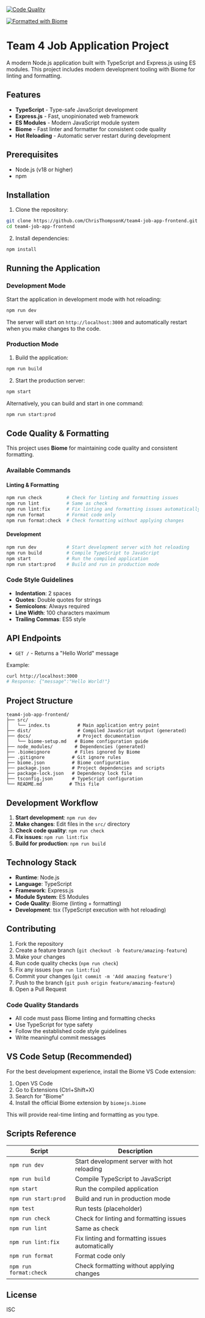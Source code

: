 [![Code Quality](https://github.com/ChrisThompsonK/team4-job-app-frontend/actions/workflows/code-quality.yml/badge.svg)](https://github.com/ChrisThompsonK/team4-job-app-frontend/actions/workflows/code-quality.yml)

[![Formatted with Biome](https://img.shields.io/badge/Formatted_with-Biome-60a5fa?style=flat&logo=biome)](https://biomejs.dev/)

# Team 4 Job Application Project

A modern Node.js application built with TypeScript and Express.js using ES modules. This project includes modern development tooling with Biome for linting and formatting.

## Features

- **TypeScript** - Type-safe JavaScript development
- **Express.js** - Fast, unopinionated web framework
- **ES Modules** - Modern JavaScript module system
- **Biome** - Fast linter and formatter for consistent code quality
- **Hot Reloading** - Automatic server restart during development

## Prerequisites

- Node.js (v18 or higher)
- npm

## Installation

1. Clone the repository:
```bash
git clone https://github.com/ChrisThompsonK/team4-job-app-frontend.git
cd team4-job-app-frontend
```

2. Install dependencies:
```bash
npm install
```

## Running the Application

### Development Mode
Start the application in development mode with hot reloading:
```bash
npm run dev
```

The server will start on `http://localhost:3000` and automatically restart when you make changes to the code.

### Production Mode
1. Build the application:
```bash
npm run build
```

2. Start the production server:
```bash
npm start
```

Alternatively, you can build and start in one command:
```bash
npm run start:prod
```

## Code Quality & Formatting

This project uses **Biome** for maintaining code quality and consistent formatting.

### Available Commands

#### Linting & Formatting
```bash
npm run check         # Check for linting and formatting issues
npm run lint          # Same as check
npm run lint:fix      # Fix linting and formatting issues automatically
npm run format        # Format code only
npm run format:check  # Check formatting without applying changes
```

#### Development
```bash
npm run dev           # Start development server with hot reloading
npm run build         # Compile TypeScript to JavaScript
npm start             # Run the compiled application
npm run start:prod    # Build and run in production mode
```

### Code Style Guidelines

- **Indentation**: 2 spaces
- **Quotes**: Double quotes for strings
- **Semicolons**: Always required
- **Line Width**: 100 characters maximum
- **Trailing Commas**: ES5 style

## API Endpoints

- `GET /` - Returns a "Hello World" message

Example:
```bash
curl http://localhost:3000
# Response: {"message":"Hello World!"}
```

## Project Structure

```
team4-job-app-frontend/
├── src/
│   └── index.ts          # Main application entry point
├── dist/                 # Compiled JavaScript output (generated)
├── docs/                 # Project documentation
│   └── biome-setup.md   # Biome configuration guide
├── node_modules/        # Dependencies (generated)
├── .biomeignore         # Files ignored by Biome
├── .gitignore          # Git ignore rules
├── biome.json          # Biome configuration
├── package.json        # Project dependencies and scripts
├── package-lock.json   # Dependency lock file
├── tsconfig.json       # TypeScript configuration
└── README.md          # This file
```

## Development Workflow

1. **Start development**: `npm run dev`
2. **Make changes**: Edit files in the `src/` directory
3. **Check code quality**: `npm run check`
4. **Fix issues**: `npm run lint:fix`
5. **Build for production**: `npm run build`

## Technology Stack

- **Runtime**: Node.js
- **Language**: TypeScript
- **Framework**: Express.js
- **Module System**: ES Modules
- **Code Quality**: Biome (linting + formatting)
- **Development**: tsx (TypeScript execution with hot reloading)

## Contributing

1. Fork the repository
2. Create a feature branch (`git checkout -b feature/amazing-feature`)
3. Make your changes
4. Run code quality checks (`npm run check`)
5. Fix any issues (`npm run lint:fix`)
6. Commit your changes (`git commit -m 'Add amazing feature'`)
7. Push to the branch (`git push origin feature/amazing-feature`)
8. Open a Pull Request

### Code Quality Standards

- All code must pass Biome linting and formatting checks
- Use TypeScript for type safety
- Follow the established code style guidelines
- Write meaningful commit messages

## VS Code Setup (Recommended)

For the best development experience, install the Biome VS Code extension:

1. Open VS Code
2. Go to Extensions (Ctrl+Shift+X)
3. Search for "Biome"
4. Install the official Biome extension by `biomejs.biome`

This will provide real-time linting and formatting as you type.

## Scripts Reference

| Script | Description |
|--------|-------------|
| `npm run dev` | Start development server with hot reloading |
| `npm run build` | Compile TypeScript to JavaScript |
| `npm start` | Run the compiled application |
| `npm run start:prod` | Build and run in production mode |
| `npm test` | Run tests (placeholder) |
| `npm run check` | Check for linting and formatting issues |
| `npm run lint` | Same as check |
| `npm run lint:fix` | Fix linting and formatting issues automatically |
| `npm run format` | Format code only |
| `npm run format:check` | Check formatting without applying changes |

## License

ISC